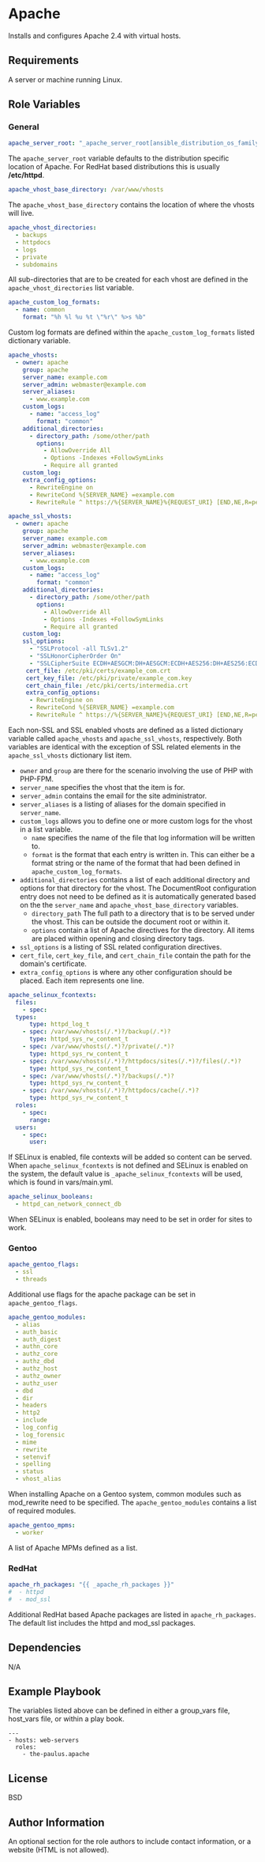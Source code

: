 Apache
=========

Installs and configures Apache 2.4 with virtual hosts.

Requirements
------------

A server or machine running Linux.

Role Variables
--------------

### General

```yml
apache_server_root: "_apache_server_root[ansible_distribution_os_family]"
```
The `apache_server_root` variable defaults to the distribution specific location
of Apache. For RedHat based distributions this is usually **/etc/httpd**.

```yml
apache_vhost_base_directory: /var/www/vhosts
```
The `apache_vhost_base_directory` contains the location of where the vhosts
will live.
```yml
apache_vhost_directories:
  - backups
  - httpdocs
  - logs
  - private
  - subdomains
```
All sub-directories that are to be created for each vhost are defined in the
`apache_vhost_directories` list variable.
```yml
apache_custom_log_formats:
  - name: common
    format: "%h %l %u %t \"%r\" %>s %b"
```
Custom log formats are defined within the `apache_custom_log_formats` listed
dictionary variable.
```yml
apache_vhosts:
  - owner: apache
    group: apache
    server_name: example.com
    server_admin: webmaster@example.com
    server_aliases:
      - www.example.com
    custom_logs:
      - name: "access_log"
        format: "common"
    additional_directories:
      - directory_path: /some/other/path
        options:
          - AllowOverride All
          - Options -Indexes +FollowSymLinks
          - Require all granted
    custom_log:
    extra_config_options:
      - RewriteEngine on
      - RewriteCond %{SERVER_NAME} =example.com
      - RewriteRule ^ https://%{SERVER_NAME}%{REQUEST_URI} [END,NE,R=permanent]

apache_ssl_vhosts:
  - owner: apache
    group: apache
    server_name: example.com
    server_admin: webmaster@example.com
    server_aliases:
      - www.example.com
    custom_logs:
      - name: "access_log"
        format: "common"
    additional_directories:
      - directory_path: /some/other/path
        options:
          - AllowOverride All
          - Options -Indexes +FollowSymLinks
          - Require all granted
    custom_log:
    ssl_options:
      - "SSLProtocol -all TLSv1.2"
      - "SSLHonorCipherOrder On"
      - "SSLCipherSuite ECDH+AESGCM:DH+AESGCM:ECDH+AES256:DH+AES256:ECDH+AES128:DH+AES:RSA+AESGCM:RSA+AES:!aNULL:!MD5:!DSS"
     cert_file: /etc/pki/certs/example_com.crt
     cert_key_file: /etc/pki/private/example_com.key
     cert_chain_file: /etc/pki/certs/intermedia.crt
     extra_config_options:
      - RewriteEngine on
      - RewriteCond %{SERVER_NAME} =example.com
      - RewriteRule ^ https://%{SERVER_NAME}%{REQUEST_URI} [END,NE,R=permanent]
```
Each non-SSL and SSL enabled vhosts are defined as a listed dictionary variable
called `apache_vhosts` and `apache_ssl_vhosts`, respectively. Both variables
are identical with the exception of SSL related elements in the
`apache_ssl_vhosts` dictionary list item.

- `owner` and `group` are there for the scenario involving the use of PHP with
PHP-FPM.
- `server_name` specifies the vhost that the item is for.
- `server_admin` contains the email for the site administrator.
- `server_aliases` is a listing of aliases for the domain specified in
`server_name`.
- `custom_logs` allows you to define one or more custom logs for the vhost in
a list variable.
  - `name` specifies the name of the file that log information will be written
  to.
  - `format` is the format that each entry is written in. This can either be a
  format string or the name of the format that had been defined in
  `apache_custom_log_formats`.
- `additional_directories` contains a list of each additional directory and
options for that directory for the vhost. The DocumentRoot configuration
entry does not need to be defined as it is automatically generated based on
the the `server_name` and `apache_vhost_base_directory` variables.
  - `directory_path` The full path to a directory that is to be served under
  the vhost. This can be outside the document root or within it.
  - `options` contain a list of Apache directives for the directory. All items
  are placed within opening and closing directory tags.
- `ssl_options` is a listing of SSL related configuration directives.
- `cert_file`, `cert_key_file`, and `cert_chain_file` contain the path for the
domain's certificate.
- `extra_config_options` is where any other configuration should be placed.
Each item represents one line.

```yml
apache_selinux_fcontexts:
  files:
    - spec:
  types:
      type: httpd_log_t
    - spec: /var/www/vhosts(/.*)?/backup(/.*)?
      type: httpd_sys_rw_content_t
    - spec: /var/www/vhosts(/.*)?/private(/.*)?
      type: httpd_sys_rw_content_t
    - spec: /var/www/vhosts(/.*)?/httpdocs/sites(/.*)?/files(/.*)?
      type: httpd_sys_rw_content_t
    - spec: /var/www/vhosts(/.*)?/backups(/.*)?
      type: httpd_sys_rw_content_t
    - spec: /var/www/vhosts(/.*)?/httpdocs/cache(/.*)?
      type: httpd_sys_rw_content_t
  roles:
    - spec:
      range:
  users:
    - spec:
      user:
```
If SELinux is enabled, file contexts will be added so content can be served.
When `apache_selinux_fcontexts` is not defined and SELinux is enabled on the
system, the default value is `_apache_selinux_fcontexts` will be used, which
is found in vars/main.yml.
```yml
apache_selinux_booleans:
  - httpd_can_network_connect_db
```
When SELinux is enabled, booleans may need to be set in order for sites to
work.

### Gentoo

```yml
apache_gentoo_flags:
  - ssl
  - threads
```
Additional use flags for the apache package can be set in `apache_gentoo_flags`.
```yml
apache_gentoo_modules:
  - alias
  - auth_basic
  - auth_digest
  - authn_core
  - authz_core
  - authz_dbd
  - authz_host
  - authz_owner
  - authz_user
  - dbd
  - dir
  - headers
  - http2
  - include
  - log_config
  - log_forensic
  - mime
  - rewrite
  - setenvif
  - spelling
  - status
  - vhost_alias
```
When installing Apache on a Gentoo system, common modules such as mod_rewrite
need to be specified. The `apache_gentoo_modules` contains a list of required
modules.
```yml
apache_gentoo_mpms:
  - worker
```
A list of Apache MPMs defined as a list.

### RedHat

```yml
apache_rh_packages: "{{ _apache_rh_packages }}"
#  - httpd
#  - mod_ssl
```
Additional RedHat based Apache packages are listed in `apache_rh_packages`.
The default list includes the httpd and mod_ssl packages.

Dependencies
------------

N/A

Example Playbook
----------------
The variables listed above can be defined in either a group_vars file,
host_vars file, or within a play book.

```
---
- hosts: web-servers
  roles:
    - the-paulus.apache
```

License
-------

BSD

Author Information
------------------

An optional section for the role authors to include contact information, or a website (HTML is not allowed).
